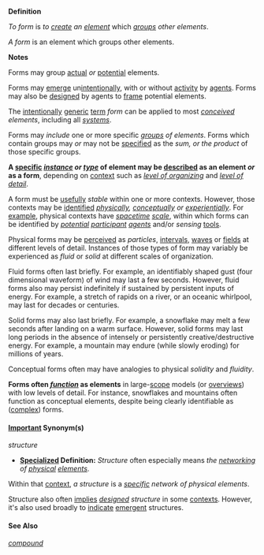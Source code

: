 **Definition**

*To form* is *to [create](https://github.com/gcassel/Modular-Organization-Terminology/blob/master/terms/create.md) an [element](https://github.com/gcassel/Modular-Organization-Terminology/blob/master/terms/element.md)* which *[groups](https://github.com/gcassel/Modular-Organization-Terminology/blob/master/terms/group.md) other elements*. 

*A form* is an element which groups other elements.   

**Notes**

Forms may group [actual](https://github.com/gcassel/Modular-Organization-Terminology/blob/master/terms/active.md) *or* [potential](https://github.com/gcassel/Modular-Organization-Terminology/blob/master/terms/potential.md) elements.

Forms may [emerge](https://github.com/gcassel/Modular-Organization-Terminology/blob/master/terms/emerge.md) un[intentionally](https://github.com/gcassel/Modular-Organization-Terminology/blob/master/terms/intend.md), with or without [activity](https://github.com/gcassel/Modular-Organization-Terminology/blob/master/terms/activity.md) by [agents](https://github.com/gcassel/Modular-Organization-Terminology/blob/master/terms/agent.md).   Forms may also be [designed](https://github.com/gcassel/Modular-Organization-Terminology/blob/master/terms/design.md) by agents to [frame](https://github.com/gcassel/Modular-Organization-Terminology/blob/master/terms/frame.md) potential elements.

The [intentionally](https://github.com/gcassel/Modular-Organization-Terminology/blob/master/terms/intention.md) [generic](https://github.com/gcassel/Modular-Organization-Terminology/blob/master/terms/generic.md) [term](https://github.com/gcassel/Modular-Organization-Terminology/blob/master/terms/term.md) *form* can be applied to most *[conceived](https://github.com/gcassel/Modular-Organization-Terminology/blob/master/terms/concept.md) elements*, including all *[systems](https://github.com/gcassel/Modular-Organization-Terminology/blob/master/terms/system.md)*.  

Forms may *include* one or more specific *[groups](https://github.com/gcassel/Modular-Organization-Terminology/blob/master/terms/group.md) of elements*.  Forms which contain groups may *or* may not be [specified](https://github.com/gcassel/Modular-Organization-Terminology/blob/master/terms/specification.md) as the *sum, or the product* of those specific groups.

**A [specific](https://github.com/gcassel/Modular-Organization-Terminology/blob/master/terms/specific.md) *[instance](https://github.com/gcassel/Modular-Organization-Terminology/blob/master/terms/instance.md) or [type](https://github.com/gcassel/Modular-Organization-Terminology/blob/master/terms/type.md)* of element may be [described](https://github.com/gcassel/Modular-Organization-Terminology/blob/master/terms/description.md) as an element *or* as a form**, depending on [context](https://github.com/gcassel/Modular-Organization-Terminology/blob/master/terms/context.md) such as *[level of organizing](https://github.com/gcassel/Modular-Organization-Terminology/blob/master/compound-terms/level-of-organizing.md)* and *[level of detail](https://github.com/gcassel/Modular-Organization-Terminology/blob/master/compound-terms/level-of-detail.md)*.

A form must be [usefully](https://github.com/gcassel/Modular-Organization-Terminology/blob/master/terms/use.md) *stable* within one or more contexts.  However, those contexts may be [identified](https://github.com/gcassel/Modular-Organization-Terminology/blob/master/terms/identify.md) *[physically](https://github.com/gcassel/Modular-Organization-Terminology/blob/master/terms/physical.md), [conceptually](https://github.com/gcassel/Modular-Organization-Terminology/blob/master/terms/concept.md) or [experientially](https://github.com/gcassel/Modular-Organization-Terminology/blob/master/terms/experience.md)*.  For [example](https://github.com/gcassel/Modular-Organization-Terminology/blob/master/terms/example.md), physical contexts have *[spacetime](https://github.com/gcassel/Modular-Organization-Terminology/blob/master/terms/spacetime.md) [scale](https://github.com/gcassel/Modular-Organization-Terminology/blob/master/terms/scale.md)*, within which forms can be identified by *[potential](https://github.com/gcassel/Modular-Organization-Terminology/blob/master/terms/potential.md) [participant](https://github.com/gcassel/Modular-Organization-Terminology/blob/master/terms/participate.md) [agents](https://github.com/gcassel/Modular-Organization-Terminology/blob/master/terms/agent.md)* and/or *sensing* [tools](https://github.com/gcassel/Modular-Organization-Terminology/blob/master/terms/tool.md).  

Physical forms may be [perceived](https://github.com/gcassel/Modular-Organization-Terminology/blob/master/terms/perceive.md) as *particles*, [intervals](https://github.com/gcassel/Modular-Organization-Terminology/blob/master/terms/interval.md), [waves](https://github.com/gcassel/Modular-Organization-Terminology/blob/master/terms/wave.md) or [fields](https://github.com/gcassel/Modular-Organization-Terminology/blob/master/terms/field.md) at different levels of detail.  Instances of those types of form may variably be experienced as *fluid* or *solid* at different scales of organization.  

Fluid forms often last briefly.  For example, an identifiably shaped gust (four dimensional waveform) of wind may last a few seconds.  However, fluid forms also may persist indefinitely if sustained by persistent inputs of energy.  For example, a stretch of rapids on a river, or an oceanic whirlpool, may last for decades or centuries.  

Solid forms may also last briefly.  For example, a snowflake may melt a few seconds after landing on a warm surface.  However, solid forms may last long periods in the absence of intensely or persistently creative/destructive energy.  For example, a mountain may endure (while slowly eroding) for millions of years.   

Conceptual forms often may have analogies to physical *solidity* and *fluidity*.

**Forms often *[function](https://github.com/gcassel/Modular-Organization-Terminology/blob/master/terms/function.md)* as elements** in large-[scope](https://github.com/gcassel/Modular-Organization-Terminology/blob/master/terms/scope.md) models (or [overviews](https://github.com/gcassel/Modular-Organization-Terminology/blob/master/terms/overview.md)) with low levels of detail.  For instance, snowflakes and mountains often function as conceptual elements, despite being clearly identifiable as ([complex](https://github.com/gcassel/Modular-Organization-Terminology/blob/master/terms/complex.md)) forms.

#### [Important](https://github.com/gcassel/Modular-Organization-Terminology/blob/master/terms/importance.md) Synonym(s) 

*structure*

* **[Specialized](https://github.com/gcassel/Modular-Organization-Terminology/blob/master/terms/specialize.md) Definition:**  *Structure* often especially means *the [networking](https://github.com/gcassel/Modular-Organization-Terminology/blob/master/terms/network.md) of [physical](https://github.com/gcassel/Modular-Organization-Terminology/blob/master/terms/physical.md) [elements](https://github.com/gcassel/Modular-Organization-Terminology/blob/master/terms/element.md)*.

Within that [context](https://github.com/gcassel/Modular-Organization-Terminology/blob/master/terms/context.md), *a structure* is a *[specific](https://github.com/gcassel/Modular-Organization-Terminology/blob/master/terms/specific.md) network of physical elements*.   

Structure also often [implies](https://github.com/gcassel/Modular-Organization-Terminology/blob/master/terms/imply.md) *[designed](https://github.com/gcassel/Modular-Organization-Terminology/blob/master/terms/design.md) structure* in some [contexts](https://github.com/gcassel/Modular-Organization-Terminology/blob/master/terms/context.md). However, it's also used broadly to [indicate](https://github.com/gcassel/Modular-Organization-Terminology/blob/master/terms/indicate.md) [emergent](https://github.com/gcassel/Modular-Organization-Terminology/blob/master/terms/emergence.md) structures.

#### See Also

*[compound](https://github.com/gcassel/Modular-Organization-Terminology/blob/master/terms/compound.md)*
